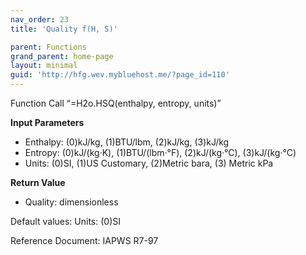 ```yaml
---
nav_order: 23
title: 'Quality f(H, S)'

parent: Functions
grand_parent: home-page
layout: minimal
guid: 'http://hfg.wev.mybluehost.me/?page_id=110'
---
```


Function Call “=H2o.HSQ(enthalpy, entropy, units)”

**Input Parameters**

- Enthalpy: (0)kJ/kg, (1)BTU/lbm, (2)kJ/kg, (3)kJ/kg
- Entropy: (0)kJ/(kg·K), (1)BTU/(lbm·°F), (2)kJ/(kg·°C), (3)kJ/(kg·°C)
- Units: (0)SI, (1)US Customary, (2)Metric bara, (3) Metric kPa

**Return Value**

- Quality: dimensionless

Default values: Units: (0)SI

Reference Document: IAPWS R7-97